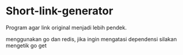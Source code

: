 # Short-link-generator
Program agar link original menjadi lebih pendek.

menggunakan go dan redis, jika ingin mengatasi dependensi silakan mengetik go get
